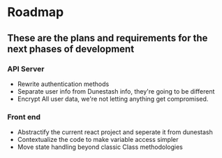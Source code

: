 # Roadmap

## These are the plans and requirements for the next phases of development

### API Server

* Rewrite authentication methods
* Separate user info from Dunestash info, they're going to be different
* Encrypt All user data, we're not letting anything get compromised.

### Front end

* Abstractify the current react project and seperate it from dunestash
* Contextualize the code to make variable access simpler
* Move state handling beyond classic Class methodologies 

